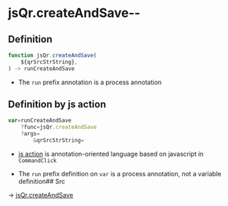 # jsQr.createAndSave--

## Definition

```js.js
function jsQr.createAndSave(
	${qrSrcStrString},
) -> runCreateAndSave
```

- The `run` prefix annotation is a process annotation
## Definition by js action

```js.js
var=runCreateAndSave
	?func=jsQr.createAndSave
	?args=
		&qrSrcStrString=
```

- [js action](#) is annotation-oriented language based on javascript in `CommandClick`

- The `run` prefix definition on `var` is a process annotation, not a variable definition## Src

-> [jsQr.createAndSave](https://github.com/puutaro/CommandClick/blob/master/app/src/main/java/com/puutaro/commandclick/fragment_lib/terminal_fragment/js_interface/qr/JsQr.kt#L153)


